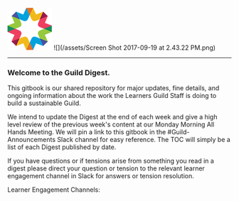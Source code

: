 ![](/assets/logo_sanswords_smallermore.png) ![](/assets/Screen Shot 2017-09-19 at 2.43.22 PM.png)

---

### Welcome to the Guild Digest.

This gitbook is our shared repository for major updates, fine details, and ongoing information about the work the Learners Guild Staff is doing to build a sustainable Guild.

We intend to update the Digest at the end of each week and give a high level review of the previous week's content at our Monday Morning All Hands Meeting. We will pin a link to this gitbook in the \#Guild-Announcements Slack channel for easy reference. The TOC will simply be a  list of each Digest published by date.

If you have questions or if tensions arise from something you read in a digest please direct your question or tension to the relevant learner engagement channel in Slack for answers or tension resolution.

Learner Engagement Channels: 

